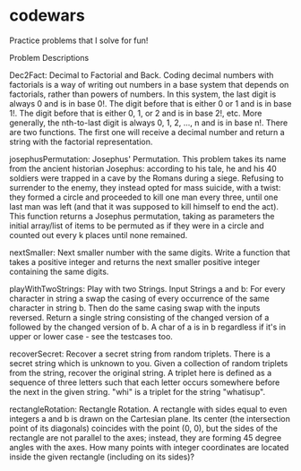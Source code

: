 # codewars
Practice problems that I solve for fun!

Problem Descriptions

Dec2Fact: Decimal to Factorial and Back.
Coding decimal numbers with factorials is a way of writing out numbers in a base system that depends on factorials, rather than powers of numbers. In this system, the last digit is always 0 and is in base 0!. The digit before that is either 0 or 1 and is in base 1!. The digit before that is either 0, 1, or 2 and is in base 2!, etc. More generally, the nth-to-last digit is always 0, 1, 2, ..., n and is in base n!. There are two functions. The first one will receive a decimal number and return a string with the factorial representation.

josephusPermutation: Josephus' Permutation.
This problem takes its name from the ancient historian Josephus: according to his tale, he and his 40 soldiers were trapped in a cave by the Romans during a siege.
Refusing to surrender to the enemy, they instead opted for mass suicide, with a twist: they formed a circle and proceeded to kill one man every three, until one last man was left (and that it was supposed to kill himself to end the act).
This function returns a Josephus permutation, taking as parameters the initial array/list of items to be permuted as if they were in a circle and counted out every k places until none remained.

nextSmaller: Next smaller number with the same digits.
Write a function that takes a positive integer and returns the next smaller positive integer containing the same digits.

playWithTwoStrings: Play with two Strings.
Input Strings a and b: For every character in string a swap the casing of every occurrence of the same character in string b. Then do the same casing swap with the inputs reversed. Return a single string consisting of the changed version of a followed by the changed version of b. A char of a is in b regardless if it's in upper or lower case - see the testcases too.

recoverSecret: Recover a secret string from random triplets.
There is a secret string which is unknown to you. 
Given a collection of random triplets from the string, recover the original string. A triplet here is defined as a sequence of three letters such that each letter occurs somewhere before the next in the given string. "whi" is a triplet for the string "whatisup".

rectangleRotation: Rectangle Rotation.
A rectangle with sides equal to even integers a and b is drawn on the Cartesian plane. Its center (the intersection point of its diagonals) coincides with the point (0, 0), but the sides of the rectangle are not parallel to the axes; instead, they are forming 45 degree angles with the axes. 
How many points with integer coordinates are located inside the given rectangle (including on its sides)?
